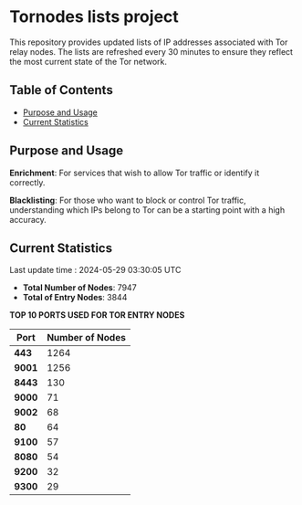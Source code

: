 # Tornodes lists project

This repository provides updated lists of IP addresses associated with Tor relay nodes. The lists are refreshed every 30 minutes to ensure they reflect the most current state of the Tor network.

## Table of Contents

- [Purpose and Usage](#purpose-and-usage)
- [Current Statistics](#current-statistics)


## Purpose and Usage

**Enrichment**: For services that wish to allow Tor traffic or identify it correctly.

**Blacklisting**: For those who want to block or control Tor traffic, understanding which IPs belong to Tor can be a starting point with a high accuracy.

## Current Statistics

Last update time : 2024-05-29 03:30:05 UTC

- **Total Number of Nodes**: 7947
- **Total of Entry Nodes**: 3844

**TOP 10 PORTS USED FOR TOR ENTRY NODES**

| **Port** | **Number of Nodes** |
|------|-----------------|
| **443**   | 1264  |
| **9001**   | 1256  |
| **8443**   | 130  |
| **9000**   | 71  |
| **9002**   | 68  |
| **80**   | 64  |
| **9100**   | 57  |
| **8080**   | 54  |
| **9200**   | 32  |
| **9300**   | 29  |

